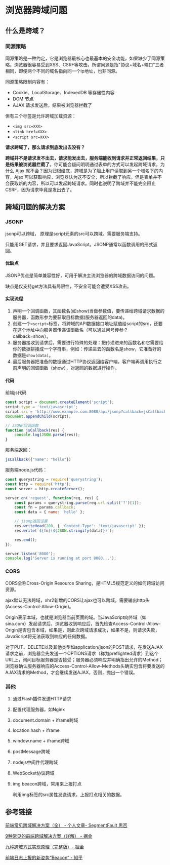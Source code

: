 # 浏览器跨域问题

## 什么是跨域？

### 同源策略

同源策略是一种约定，它是浏览器最核心也最基本的安全功能，如果缺少了同源策略，浏览器很容易受到XSS、CSRF等攻击。所谓同源是指"协议+域名+端口"三者相同，即便两个不同的域名指向同一个ip地址，也非同源。

同源策略限制内容有：

- Cookie、LocalStorage、IndexedDB 等存储性内容
- DOM 节点
- AJAX 请求发送后，结果被浏览器拦截了

但有三个标签是允许跨域加载资源：

- `<img src=XXX>`
- `<link href=XXX>`
- `<script src=XXX>`

**请求跨域了，那么请求到底发出去没有？**

**跨域并不是请求发不出去，请求能发出去，服务端能收到请求并正常返回结果，只是结果被浏览器拦截了**。你可能会疑问明明通过表单的方式可以发起跨域请求，为什么 Ajax 就不会？因为归根结底，跨域是为了阻止用户读取到另一个域名下的内容，Ajax 可以获取响应，浏览器认为这不安全，所以拦截了响应。但是表单并不会获取新的内容，所以可以发起跨域请求。同时也说明了跨域并不能完全阻止 CSRF，因为请求毕竟是发出去了。



## 跨域问题的解决方案

### JSONP

jsonp可以跨域， 原理是script元素的src可以跨域。需要服务端支持。

只能用GET请求，并且要求返回JavaScript。JSONP通常以函数调用的形式返回。

#### 优缺点

JSONP优点是简单兼容性好，可用于解决主流浏览器的跨域数据访问的问题。

缺点是仅支持get方法具有局限性，不安全可能会遭受XSS攻击。

#### 实现流程

1. 声明一个回调函数，其函数名(如show)当做参数值，要传递给跨域请求数据的服务器，函数形参为要获取目标数据(服务器返回的data)。
2. 创建一个`<script>`标签，将跨域的API数据接口地址赋值给script的src，还要在这个地址中向服务器传递该函数名（可以通过问号传参:?callback=show）。
3. 服务器接收到请求后，需要进行特殊的处理：把传递进来的函数名和它需要给你的数据拼接成一个字符串，例如：传递进去的函数名是show，它准备好的数据是`show(data)`。
4. 最后服务器把准备的数据通过HTTP协议返回给客户端，客户端再调用执行之前声明的回调函数（show），对返回的数据进行操作。

#### 代码

前端js代码

```js
const script = document.createElement('script');
script.type = 'text/javascript';
script.src = 'http://www.example.com:8080/api/jsonp?callback=jsCallback';
document.appendChild(script);

// JSONP回调函数
function jsCallback(res) {
    console.log(JSON.parse(res));
}
```

服务端返回：

```js
jsCallback({"name": "hello"})
```

服务端node.js代码：

```js
const querystring = require('querystring');
const http = require('http');
const server = http.createServer();

server.on('request', function(req, res) {
    const params = querystring.parse(req.url.split('?')[1]);
    const fn = params.callback;
    const data = { name: 'hello' };

    // jsonp返回设置
    res.writeHead(200, { 'Content-Type': 'text/javascript' });
    res.write(`${fn}(${JSON.stringify(data)})`);

    res.end();
});

server.listen('8080');
console.log('Server is running at port 8080...');
```



### CORS

CORS全称Cross-Origin Resource Sharing，是HTML5规范定义的如何跨域访问资源。

ajax默认无法跨域，xhr2新增的CORS让ajax也可以跨域，需要输出http头(Access-Control-Allow-Origin)。

Origin表示本域，也就是浏览器当前页面的域。当JavaScript向外域（如sina.com）发起请求后，浏览器收到响应后，首先检查Access-Control-Allow-Origin是否包含本域，如果是，则此次跨域请求成功，如果不是，则请求失败，JavaScript将无法获取到响应的任何数据。

对于PUT、DELETE以及其他类型如application/json的POST请求，在发送AJAX请求之前，浏览器会先发送一个OPTIONS请求（称为preflighted请求）到这个URL上，询问目标服务器是否接受；服务器必须响应并明确指出允许的Method；浏览器确认服务器响应的Access-Control-Allow-Methods头确实包含将要发送的AJAX请求的Method，才会继续发送AJAX，否则，抛出一个错误。



### 其他

1. 通过Flash插件发送HTTP请求

2. 配置代理服务器，如Nginx

3. document.domain + iframe跨域

4. location.hash + iframe

5. window.name + iframe跨域

6. postMessage跨域

7. nodejs中间件代理跨域

8. WebSocket协议跨域

9. img beacon跨域，常用来上报打点

   利用img标签的src属性发送请求，上报打点相关的数据。



## 参考链接

[前端常见跨域解决方案（全） - 个人文章- SegmentFault 思否](https://segmentfault.com/a/1190000011145364)

[9种常见的前端跨域解决方案（详解） - 掘金](https://juejin.im/post/5d1ecb96f265da1b6d404433)

[九种跨域方式实现原理（完整版）- 掘金](https://juejin.im/post/5c23993de51d457b8c1f4ee1)

[前端日志上报的新姿势“Beacon” - 知乎](https://zhuanlan.zhihu.com/p/48171879)

